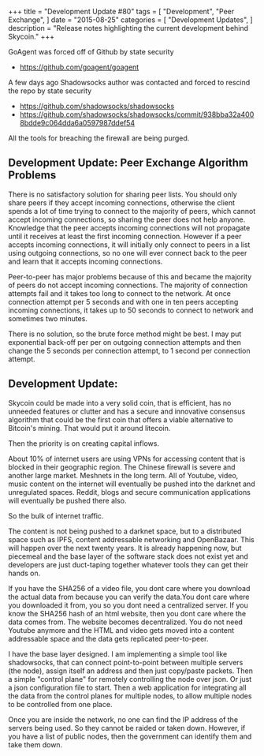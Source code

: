 +++
title = "Development Update #80"
tags = [
    "Development",
    "Peer Exchange",
]
date = "2015-08-25"
categories = [
    "Development Updates",
]
description = "Release notes highlighting the current development behind Skycoin."
+++

GoAgent was forced off of Github by state security
- https://github.com/goagent/goagent

A few days ago Shadowsocks author was contacted and forced to rescind the repo by state security
- https://github.com/shadowsocks/shadowsocks
- https://github.com/shadowsocks/shadowsocks/commit/938bba32a4008bdde9c064dda6a0597987ddef54

All the tools for breaching the firewall are being purged.


## Development Update: Peer Exchange Algorithm Problems

There is no satisfactory solution for sharing peer lists. You should only share peers if they accept incoming connections, otherwise the client spends a lot of time trying to connect to the majority of peers, which cannot accept incoming connections, so sharing the peer does not help anyone.  Knowledge that the peer accepts incoming connections will not propagate until it receives at least the first incoming connection. However if a peer accepts incoming connections, it will initially only connect to peers in a list using outgoing connections, so no one will ever connect back to the peer and learn that it accepts incoming connections.

Peer-to-peer has major problems because of this and became the majority of peers do not accept incoming connections. The majority of connection attempts fail and it takes too long to connect to the network. At once connection attempt per 5 seconds and with one in ten peers accepting incoming connections, it takes up to 50 seconds to connect to network and sometimes two minutes.

There is no solution, so the brute force method might be best. I may put exponential back-off per per on outgoing connection attempts and then change the 5 seconds per connection attempt, to 1 second per connection attempt.

## Development Update:

Skycoin could be made into a very solid coin, that is efficient, has no unneeded features or clutter and has a secure and innovative consensus algorithm that could be the first coin that offers a viable alternative to Bitcoin's mining. That would put it around litecoin.

Then the priority is on creating capital inflows.

About 10% of internet users are using VPNs for accessing content that is blocked in their geographic region. The Chinese firewall is severe and another large market. Meshnets in the long term. All of Youtube, video, music content on the internet will eventually be pushed into the darknet and unregulated spaces. Reddit, blogs and secure communication applications will eventually be pushed there also.

So the bulk of internet traffic.

The content is not being pushed to a darknet space, but to a distributed space such as IPFS, content addressable networking and OpenBazaar. This will happen over the next twenty years. It is already happening now, but piecemeal and the base layer of the software stack does not exist yet and developers are just duct-taping together whatever tools they can get their hands on.

If you have the SHA256 of a video file, you dont care where you download the actual data from because you can verify the data.You dont care where you downloaded it from, you so you dont need a centralized server. If you know the SHA256 hash of an html website, then you dont care where the data comes from. The website becomes decentralized. You do not need Youtube anymore and the HTML and video gets moved into a content addressable space and the data gets replicated peer-to-peer.

I have the base layer designed. I am implementing a simple tool like shadowsocks, that can connect point-to-point between multiple servers (the node), assign itself an address and then just copy/paste packets. Then a simple "control plane" for remotely controlling the node over json. Or just a json configuration file to start. Then a web application for integrating all the data from the control planes for multiple nodes, to allow multiple nodes to be controlled from one place.

Once you are inside the network, no one can find the IP address of the servers being used. So they cannot be raided or taken down. However, if you have a list of public nodes, then the government can identify them and take them down.
